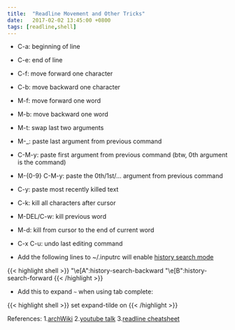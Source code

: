 ```yaml
---
title:  "Readline Movement and Other Tricks"
date:   2017-02-02 13:45:00 +0800
tags: [readline,shell]
---
```


* C-a: beginning of line

* C-e: end of line

* C-f: move forward one character

* C-b: move backward one character

* M-f: move forward one word

* M-b: move backward one word

* M-t: swap last two arguments

* M-\_: paste last argument from previous command

* C-M-y: paste first argument from previous command (btw, 0th argument is the command)

* M-{0-9} C-M-y: paste the 0th/1st/... argument from previous command

* C-y: paste most recently killed text

* C-k: kill all characters after cursor

* M-DEL/C-w: kill previous word

* M-d: kill from cursor to the end of current word

* C-x C-u: undo last editing command

* Add the following lines to ~/.inputrc will enable [history search mode][archWiki]

{{< highlight shell >}}
"\e[A":history-search-backward
"\e[B":history-search-forward
{{< /highlight >}}

* Add this to expand `~` when using tab complete:

{{< highlight shell >}}
set expand-tilde on
{{< /highlight >}}

References: 1.[archWiki][archWiki] 2.[youtube talk][talk] 3.[readline cheatsheet][cheat]

[archWiki]: https://wiki.archlinux.org/index.php/readline#History

[talk]: https://www.youtube.com/watch?v=MxRTh8wlmJk

[cheat]: http://www.bigsmoke.us/readline/shortcuts

